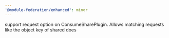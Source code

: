 ```yaml
---
'@module-federation/enhanced': minor
---
```


support request option on ConsumeSharePlugin. Allows matching requests like the object key of shared does
